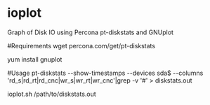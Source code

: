 ioplot
======

Graph of Disk IO using Percona pt-diskstats and GNUplot

#Requirements
wget percona.com/get/pt-diskstats

yum install gnuplot

#Usage
pt-diskstats --show-timestamps --devices sda$ --columns 'rd_s|rd_rt|rd_cnc|wr_s|wr_rt|wr_cnc'|grep -v '#' > diskstats.out

ioplot.sh /path/to/diskstats.out
